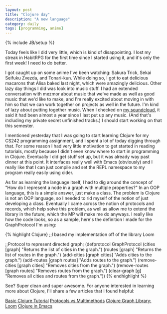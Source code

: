 ```yaml
---
layout: post
title: "Clojure day"
description: "A new language"
category: daily
tags: [programming, anime]
---
```

{% include JB/setup %}

Today feels like I did very little, which is kind of disappointing.  I lost my streak in HabitRPG for the first time since I started using it, and it's only the first week!  I need to do better.

I got caught up on some anime I've been watching: Sakura Trick, Sekai Seifuku Zvezda, and Tonari-kun.  While doing so, I got to eat delicious macarons that Alisa baked last night, which were amazingly delicious.  Other lazy day things I did was look into music stuff.  I had an extended conversation with mezmor about music that we've made as well as good music that we'd like to make, and I'm really excited about moving in with him so that we can work together on projects as well in the future.  I'm kind of lazy about putting together music.  When I checked on [my soundcloud](https://soundcloud.com/corbins/), it said it had been almost a year since I last put up any music.  (And that's including my private secret unfinished tracks.)  I should start working on that this semester.

I mentioned yesterday that I was going to start learning Clojure for my CS242 programming assignment, and I spent a lot of today digging through that.  For some reason I had very little motivation to get started in reading tutorials, mostly because I didn't even know where to start in programming in Clojure.  Eventually I did get stuff set up, but it was already way past dinner at this point.  It interfaces really well with Emacs (obviously) and I really like that I can just compile and set the REPL namespace to my program really easily using cider.

As far as learning the language itself, I had to dig around the concept of "How do I represent a node in a graph with multiple properties?"  In an OOP language, this is a simple answer, just make a class.  The problem is Clojure is not an OOP language, so I needed to rid myself of the notion of just developing a class.  Eventually I came across the notion of protocols and records, which help solve this problem, as well as allow me to extend the library in the future, which the MP will make me do anyways.  I really like how the code looks, so as a sample, here's the definition I made for the GraphProtocol I'm using:

{% highlight Clojure}
;;I based my implementation off of the library Loom

;;Protocol to represent directed graph;
(defprotocol GraphProtocol
  (cities [graph] "Returns the list of cities in the graph.")
  (routes [graph] "Returns the list of routes in the graph.")
  (add-cities [graph cities] "Adds cities to the graph.")
  (add-routes [graph routes] "Adds routes to the graph.")
  (remove-cities [graph cities] "Removes cities from the graph.")
  (remove-routes [graph routes] "Removes routes from the graph.")
  (clear-graph [g] "Removes all cities and routes from the graph."))
{% endhighlight %}

See?  Super clean and super awesome.  For anyone interested in learning more about Clojure, I'll share a few articles that I found helpful:

[Basic Clojure Tutorial](http://moxleystratton.com/clojure/clojure-tutorial-for-the-non-lisp-programmer)
[Protocols vs Multimethods](http://adambard.com/blog/structured-clojure-protocols-and-multimethods/)
[Clojure Graph Library: Loom](https://github.com/aysylu/loom)
[Clojure in Emacs](http://www.braveclojure.com/using-emacs-with-clojure/)
